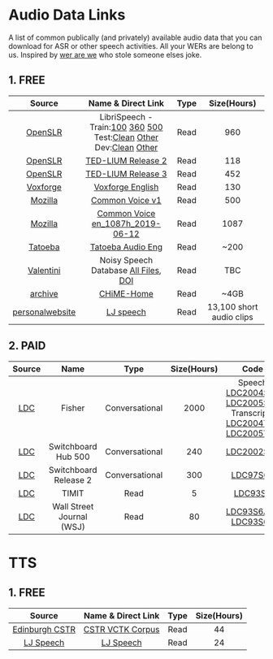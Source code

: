 # Audio Data Links

A list of common publically (and privately) available audio data that you can download for ASR or other speech activities. All your WERs are belong to us. Inspired by [wer are we](https://github.com/syhw/wer_are_we) who stole someone elses joke.


## 1. FREE

**Source**|**Name & Direct Link**|**Type**|**Size(Hours)**
:-----:|:-----:|:-----:|:-----:
[OpenSLR](http://www.openslr.org/12)|LibriSpeech - Train:[100](http://www.openslr.org/resources/12/train-clean-100.tar.gz) [360](http://www.openslr.org/resources/12/train-clean-360.tar.gz) [500](http://www.openslr.org/resources/12/train-other-500.tar.gz)<br/>Test:[Clean](http://www.openslr.org/resources/12/test-clean.tar.gz) [Other](http://www.openslr.org/resources/12/test-other.tar.gz) Dev:[Clean](http://www.openslr.org/resources/12/dev-clean.tar.gz) [Other](http://www.openslr.org/resources/12/dev-other.tar.gz)|Read|960
[OpenSLR](http://www.openslr.org/19)|[TED-LIUM Release 2](http://www.openslr.org/resources/19/TEDLIUM_release2.tar.gz)|Read|118
[OpenSLR](https://www.openslr.org/51/)|[TED-LIUM Release 3](http://www.openslr.org/resources/51/TEDLIUM_release-3.tgz)|Read|452
[Voxforge](http://www.voxforge.org/home/downloads)|[Voxforge English](https://common-voice-data-download.s3.amazonaws.com/voxforge_corpus_v1.0.0.tar.gz)|Read|130
[Mozilla](https://voice.mozilla.org)|[Common Voice v1](https://common-voice-data-download.s3.amazonaws.com/cv_corpus_v1.tar.gz)|Read|500 
[Mozilla](https://voice.mozilla.org)|[Common Voice en_1087h_2019-06-12](https://voice-prod-bundler-ee1969a6ce8178826482b88e843c335139bd3fb4.s3.amazonaws.com/cv-corpus-3/en.tar.gz)|Read|1087 
[Tatoeba](http://tatoeba.org)|[Tatoeba Audio Eng](https://downloads.tatoeba.org/tatoeba_audio_eng.zip)|Read|~200
[Valentini](https://datashare.is.ed.ac.uk/handle/10283/2791)|Noisy Speech Database [All Files](http://datashare.is.ed.ac.uk/download/DS_10283_2791.zip), [DOI](https://doi.org/10.7488/ds/2117) |Read|TBC
[archive](https://archive.org/)|[CHiME-Home](https://archive.org/download/chime-home/chime_home.tar.gz)|Read|~4GB
[personalwebsite](https://data.keithito.com/data/speech/LJSpeech-1.1.tar.bz2)|[LJ speech](https://keithito.com/LJ-Speech-Dataset/)|Read|13,100 short audio clips

## 2. PAID

**Source**|**Name**|**Type**|**Size(Hours)**|**Code**
:-----:|:-----:|:-----:|:-----:|:-----:
[LDC](https://www.ldc.upenn.edu)|Fisher|Conversational|2000|Speech [LDC2004S13](https://catalog.ldc.upenn.edu/LDC2004S13) [LDC2005S13](https://catalog.ldc.upenn.edu/LDC2005S13)<br/>Transcripts [LDC2004T19](https://catalog.ldc.upenn.edu/LDC2004T19) [LDC2005T19](https://catalog.ldc.upenn.edu/LDC2005T19) 
[LDC](https://www.ldc.upenn.edu)|Switchboard Hub 500|Conversational|240|[LDC2002S09](https://catalog.ldc.upenn.edu/LDC2002S09)
[LDC](https://www.ldc.upenn.edu)|Switchboard Release 2|Conversational|300|[LDC97S62](https://catalog.ldc.upenn.edu/LDC97S62)
[LDC](https://www.ldc.upenn.edu)|TIMIT|Read|5|[LDC93S1](https://catalog.ldc.upenn.edu/LDC93S1)
[LDC](https://www.ldc.upenn.edu)|Wall Street Journal (WSJ)|Read|80|[LDC93S6A](https://catalog.ldc.upenn.edu/LDC93S6A) or [LDC93S6B](https://catalog.ldc.upenn.edu/LDC93S6B)


# TTS

## 1. FREE

**Source**|**Name & Direct Link**|**Type**|**Size(Hours)**
:-----:|:-----:|:-----:|:-----:
[Edinburgh CSTR](https://datashare.is.ed.ac.uk/handle/10283/2651)|[CSTR VCTK Corpus](https://datashare.is.ed.ac.uk/bitstream/handle/10283/2651/VCTK-Corpus.zip?sequence=2&isAllowed=y)|Read|44
[LJ Speech](https://keithito.com/LJ-Speech-Dataset/)|[LJ Speech](http://data.keithito.com/data/speech/LJSpeech-1.1.tar.bz2)|Read|24

